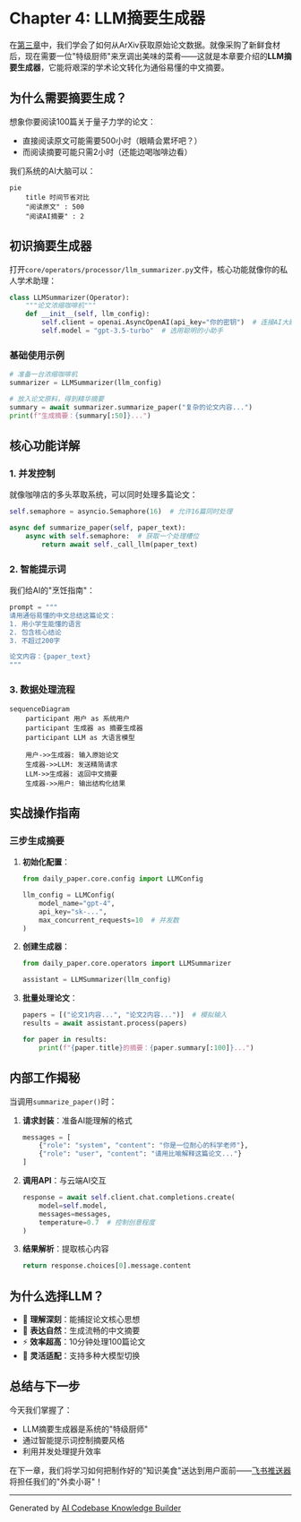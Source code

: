 # Chapter 4: LLM摘要生成器

在[第三章](03_arxiv数据源_.md)中，我们学会了如何从ArXiv获取原始论文数据。就像采购了新鲜食材后，现在需要一位"特级厨师"来烹调出美味的菜肴——这就是本章要介绍的**LLM摘要生成器**，它能将艰深的学术论文转化为通俗易懂的中文摘要。

## 为什么需要摘要生成？

想象你要阅读100篇关于量子力学的论文：
- 直接阅读原文可能需要500小时（眼睛会累坏吧？）
- 而阅读摘要可能只需2小时（还能边喝咖啡边看）

我们系统的AI大脑可以：
```mermaid
pie
    title 时间节省对比
    "阅读原文" : 500
    "阅读AI摘要" : 2
```

## 初识摘要生成器

打开`core/operators/processor/llm_summarizer.py`文件，核心功能就像你的私人学术助理：

```python
class LLMSummarizer(Operator):
    """论文浓缩咖啡机"""
    def __init__(self, llm_config):
        self.client = openai.AsyncOpenAI(api_key="你的密钥")  # 连接AI大脑
        self.model = "gpt-3.5-turbo"  # 选用聪明的小助手
```

### 基础使用示例
```python
# 准备一台浓缩咖啡机
summarizer = LLMSummarizer(llm_config)

# 放入论文原料，得到精华摘要
summary = await summarizer.summarize_paper("复杂的论文内容...")
print(f"生成摘要：{summary[:50]}...")
```

## 核心功能详解

### 1. 并发控制
就像咖啡店的多头萃取系统，可以同时处理多篇论文：
```python
self.semaphore = asyncio.Semaphore(16)  # 允许16篇同时处理

async def summarize_paper(self, paper_text):
    async with self.semaphore:  # 获取一个处理槽位
        return await self._call_llm(paper_text)
```

### 2. 智能提示词
我们给AI的"烹饪指南"：
```python
prompt = """
请用通俗易懂的中文总结这篇论文：
1. 用小学生能懂的语言
2. 包含核心结论
3. 不超过200字

论文内容：{paper_text}
"""
```

### 3. 数据处理流程
```mermaid
sequenceDiagram
    participant 用户 as 系统用户
    participant 生成器 as 摘要生成器
    participant LLM as 大语言模型
    
    用户->>生成器: 输入原始论文
    生成器->>LLM: 发送精简请求
    LLM->>生成器: 返回中文摘要
    生成器->>用户: 输出结构化结果
```

## 实战操作指南

### 三步生成摘要
1. **初始化配置**：
   ```python
   from daily_paper.core.config import LLMConfig
   
   llm_config = LLMConfig(
       model_name="gpt-4",
       api_key="sk-...",
       max_concurrent_requests=10  # 并发数
   )
   ```

2. **创建生成器**：
   ```python
   from daily_paper.core.operators import LLMSummarizer
   
   assistant = LLMSummarizer(llm_config)
   ```

3. **批量处理论文**：
   ```python
   papers = [("论文1内容...", "论文2内容...")]  # 模拟输入
   results = await assistant.process(papers)
   
   for paper in results:
       print(f"{paper.title}的摘要：{paper.summary[:100]}...")
   ```

## 内部工作揭秘

当调用`summarize_paper()`时：
1. **请求封装**：准备AI能理解的格式
   ```python
   messages = [
       {"role": "system", "content": "你是一位耐心的科学老师"},
       {"role": "user", "content": "请用比喻解释这篇论文..."}
   ]
   ```

2. **调用API**：与云端AI交互
   ```python
   response = await self.client.chat.completions.create(
       model=self.model,
       messages=messages,
       temperature=0.7  # 控制创意程度
   )
   ```

3. **结果解析**：提取核心内容
   ```python
   return response.choices[0].message.content
   ```

## 为什么选择LLM？

- 🧠 **理解深刻**：能捕捉论文核心思想
- 💬 **表达自然**：生成流畅的中文摘要
- ⚡ **效率超高**：10分钟处理100篇论文
- 🔧 **灵活适配**：支持多种大模型切换

## 总结与下一步

今天我们掌握了：
- LLM摘要生成器是系统的"特级厨师"
- 通过智能提示词控制摘要风格
- 利用并发处理提升效率

在下一章，我们将学习如何把制作好的"知识美食"送达到用户面前——[飞书推送器](05_飞书推送器_.md)将担任我们的"外卖小哥"！

---

Generated by [AI Codebase Knowledge Builder](https://github.com/The-Pocket/Tutorial-Codebase-Knowledge)